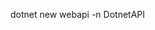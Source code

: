 <!--
 * @Author: G.F
 * @Date: 2024-09-11 21:32:22
 * @LastEditTime: 2024-09-11 21:32:27
 * @LastEditors: your name
 * @Description: 
 * @FilePath: /dotnet/DotnetAPI/readme.md
-->
dotnet new webapi -n DotnetAPI